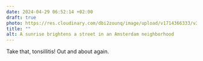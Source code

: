 ```yaml
---
date: 2024-04-29 06:52:14 +02:00
draft: true
photo: https://res.cloudinary.com/dbi2zounq/image/upload/v1714366333/v39hmwe9ysgyxvckolwo.jpg
title: ""
alt: A sunrise brightens a street in an Amsterdam neighborhood
---
```

Take that, tonsillitis! Out and about again. 
